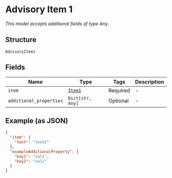 
# Advisory Item 1

*This model accepts additional fields of type Any.*

## Structure

`AdvisoryItem1`

## Fields

| Name | Type | Tags | Description |
|  --- | --- | --- | --- |
| `item` | [`Item1`](../../doc/models/item-1.md) | Required | - |
| `additional_properties` | `Dict[str, Any]` | Optional | - |

## Example (as JSON)

```json
{
  "item": {
    "text": "text2"
  },
  "exampleAdditionalProperty": {
    "key1": "val1",
    "key2": "val2"
  }
}
```

